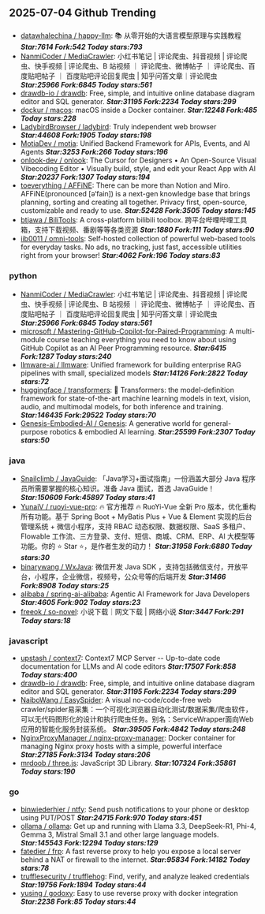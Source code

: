 ## 2025-07-04 Github Trending

### 
* [datawhalechina / happy-llm](https://github.com/datawhalechina/happy-llm): 📚 从零开始的大语言模型原理与实践教程 ***Star:7614 Fork:542 Today stars:793***
* [NanmiCoder / MediaCrawler](https://github.com/NanmiCoder/MediaCrawler): 小红书笔记 | 评论爬虫、抖音视频 | 评论爬虫、快手视频 | 评论爬虫、B 站视频 ｜ 评论爬虫、微博帖子 ｜ 评论爬虫、百度贴吧帖子 ｜ 百度贴吧评论回复爬虫 | 知乎问答文章｜评论爬虫 ***Star:25966 Fork:6845 Today stars:561***
* [drawdb-io / drawdb](https://github.com/drawdb-io/drawdb): Free, simple, and intuitive online database diagram editor and SQL generator. ***Star:31195 Fork:2234 Today stars:299***
* [dockur / macos](https://github.com/dockur/macos): macOS inside a Docker container. ***Star:12248 Fork:485 Today stars:228***
* [LadybirdBrowser / ladybird](https://github.com/LadybirdBrowser/ladybird): Truly independent web browser ***Star:44608 Fork:1905 Today stars:198***
* [MotiaDev / motia](https://github.com/MotiaDev/motia): Unified Backend Framework for APIs, Events, and AI Agents ***Star:3253 Fork:266 Today stars:196***
* [onlook-dev / onlook](https://github.com/onlook-dev/onlook): The Cursor for Designers • An Open-Source Visual Vibecoding Editor • Visually build, style, and edit your React App with AI ***Star:20237 Fork:1307 Today stars:194***
* [toeverything / AFFiNE](https://github.com/toeverything/AFFiNE): There can be more than Notion and Miro. AFFiNE(pronounced [ə‘fain]) is a next-gen knowledge base that brings planning, sorting and creating all together. Privacy first, open-source, customizable and ready to use. ***Star:52428 Fork:3505 Today stars:145***
* [btjawa / BiliTools](https://github.com/btjawa/BiliTools): A cross-platform bilibili toolbox. 跨平台哔哩哔哩工具箱，支持下载视频、番剧等等各类资源 ***Star:1880 Fork:111 Today stars:90***
* [iib0011 / omni-tools](https://github.com/iib0011/omni-tools): Self-hosted collection of powerful web-based tools for everyday tasks. No ads, no tracking, just fast, accessible utilities right from your browser! ***Star:4062 Fork:196 Today stars:83***

### python
* [NanmiCoder / MediaCrawler](https://github.com/NanmiCoder/MediaCrawler): 小红书笔记 | 评论爬虫、抖音视频 | 评论爬虫、快手视频 | 评论爬虫、B 站视频 ｜ 评论爬虫、微博帖子 ｜ 评论爬虫、百度贴吧帖子 ｜ 百度贴吧评论回复爬虫 | 知乎问答文章｜评论爬虫 ***Star:25966 Fork:6845 Today stars:561***
* [microsoft / Mastering-GitHub-Copilot-for-Paired-Programming](https://github.com/microsoft/Mastering-GitHub-Copilot-for-Paired-Programming): A multi-module course teaching everything you need to know about using GitHub Copilot as an AI Peer Programming resource. ***Star:6415 Fork:1287 Today stars:240***
* [llmware-ai / llmware](https://github.com/llmware-ai/llmware): Unified framework for building enterprise RAG pipelines with small, specialized models ***Star:14126 Fork:2822 Today stars:72***
* [huggingface / transformers](https://github.com/huggingface/transformers): 🤗 Transformers: the model-definition framework for state-of-the-art machine learning models in text, vision, audio, and multimodal models, for both inference and training. ***Star:146435 Fork:29522 Today stars:70***
* [Genesis-Embodied-AI / Genesis](https://github.com/Genesis-Embodied-AI/Genesis): A generative world for general-purpose robotics & embodied AI learning. ***Star:25599 Fork:2307 Today stars:50***

### java
* [Snailclimb / JavaGuide](https://github.com/Snailclimb/JavaGuide): 「Java学习+面试指南」一份涵盖大部分 Java 程序员所需要掌握的核心知识。准备 Java 面试，首选 JavaGuide！ ***Star:150609 Fork:45897 Today stars:41***
* [YunaiV / ruoyi-vue-pro](https://github.com/YunaiV/ruoyi-vue-pro): 🔥 官方推荐 🔥 RuoYi-Vue 全新 Pro 版本，优化重构所有功能。基于 Spring Boot + MyBatis Plus + Vue & Element 实现的后台管理系统 + 微信小程序，支持 RBAC 动态权限、数据权限、SaaS 多租户、Flowable 工作流、三方登录、支付、短信、商城、CRM、ERP、AI 大模型等功能。你的 ⭐️ Star ⭐️，是作者生发的动力！ ***Star:31958 Fork:6880 Today stars:30***
* [binarywang / WxJava](https://github.com/binarywang/WxJava): 微信开发 Java SDK ，支持包括微信支付，开放平台，小程序，企业微信，视频号，公众号等的后端开发 ***Star:31466 Fork:8908 Today stars:25***
* [alibaba / spring-ai-alibaba](https://github.com/alibaba/spring-ai-alibaba): Agentic AI Framework for Java Developers ***Star:4605 Fork:902 Today stars:23***
* [freeok / so-novel](https://github.com/freeok/so-novel): 小说下载｜网文下载 | 网络小说 ***Star:3447 Fork:291 Today stars:18***

### javascript
* [upstash / context7](https://github.com/upstash/context7): Context7 MCP Server -- Up-to-date code documentation for LLMs and AI code editors ***Star:17507 Fork:858 Today stars:400***
* [drawdb-io / drawdb](https://github.com/drawdb-io/drawdb): Free, simple, and intuitive online database diagram editor and SQL generator. ***Star:31195 Fork:2234 Today stars:299***
* [NaiboWang / EasySpider](https://github.com/NaiboWang/EasySpider): A visual no-code/code-free web crawler/spider易采集：一个可视化浏览器自动化测试/数据采集/爬虫软件，可以无代码图形化的设计和执行爬虫任务。别名：ServiceWrapper面向Web应用的智能化服务封装系统。 ***Star:39505 Fork:4842 Today stars:248***
* [NginxProxyManager / nginx-proxy-manager](https://github.com/NginxProxyManager/nginx-proxy-manager): Docker container for managing Nginx proxy hosts with a simple, powerful interface ***Star:27185 Fork:3134 Today stars:206***
* [mrdoob / three.js](https://github.com/mrdoob/three.js): JavaScript 3D Library. ***Star:107324 Fork:35861 Today stars:190***

### go
* [binwiederhier / ntfy](https://github.com/binwiederhier/ntfy): Send push notifications to your phone or desktop using PUT/POST ***Star:24715 Fork:970 Today stars:451***
* [ollama / ollama](https://github.com/ollama/ollama): Get up and running with Llama 3.3, DeepSeek-R1, Phi-4, Gemma 3, Mistral Small 3.1 and other large language models. ***Star:145543 Fork:12294 Today stars:129***
* [fatedier / frp](https://github.com/fatedier/frp): A fast reverse proxy to help you expose a local server behind a NAT or firewall to the internet. ***Star:95834 Fork:14182 Today stars:78***
* [trufflesecurity / trufflehog](https://github.com/trufflesecurity/trufflehog): Find, verify, and analyze leaked credentials ***Star:19756 Fork:1894 Today stars:44***
* [yusing / godoxy](https://github.com/yusing/godoxy): Easy to use reverse proxy with docker integration ***Star:2238 Fork:85 Today stars:44***
